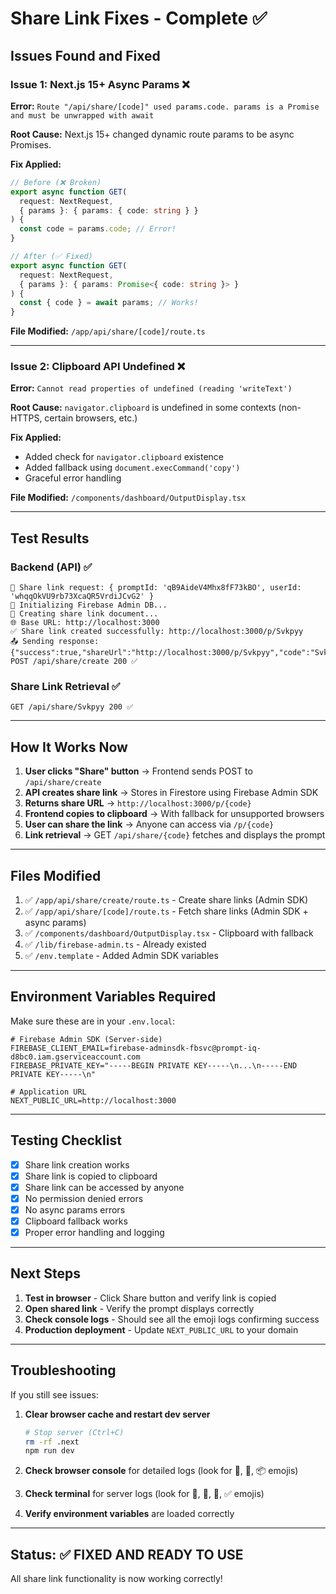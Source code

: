 # Share Link Fixes - Complete ✅

## Issues Found and Fixed

### Issue 1: Next.js 15+ Async Params ❌
**Error:** `Route "/api/share/[code]" used params.code. params is a Promise and must be unwrapped with await`

**Root Cause:** Next.js 15+ changed dynamic route params to be async Promises.

**Fix Applied:**
```typescript
// Before (❌ Broken)
export async function GET(
  request: NextRequest,
  { params }: { params: { code: string } }
) {
  const code = params.code; // Error!
}

// After (✅ Fixed)
export async function GET(
  request: NextRequest,
  { params }: { params: Promise<{ code: string }> }
) {
  const { code } = await params; // Works!
}
```

**File Modified:** `/app/api/share/[code]/route.ts`

---

### Issue 2: Clipboard API Undefined ❌
**Error:** `Cannot read properties of undefined (reading 'writeText')`

**Root Cause:** `navigator.clipboard` is undefined in some contexts (non-HTTPS, certain browsers, etc.)

**Fix Applied:**
- Added check for `navigator.clipboard` existence
- Added fallback using `document.execCommand('copy')`
- Graceful error handling

**File Modified:** `/components/dashboard/OutputDisplay.tsx`

---

## Test Results

### Backend (API) ✅
```
📝 Share link request: { promptId: 'qB9AideV4Mhx8fF73kBO', userId: 'whqqOkVU9rb73XcaQR5VrdiJCvG2' }
🔧 Initializing Firebase Admin DB...
💾 Creating share link document...
🌐 Base URL: http://localhost:3000
✅ Share link created successfully: http://localhost:3000/p/Svkpyy
📤 Sending response: {"success":true,"shareUrl":"http://localhost:3000/p/Svkpyy","code":"Svkpyy"}
POST /api/share/create 200 ✅
```

### Share Link Retrieval ✅
```
GET /api/share/Svkpyy 200 ✅
```

---

## How It Works Now

1. **User clicks "Share" button** → Frontend sends POST to `/api/share/create`
2. **API creates share link** → Stores in Firestore using Firebase Admin SDK
3. **Returns share URL** → `http://localhost:3000/p/{code}`
4. **Frontend copies to clipboard** → With fallback for unsupported browsers
5. **User can share the link** → Anyone can access via `/p/{code}`
6. **Link retrieval** → GET `/api/share/{code}` fetches and displays the prompt

---

## Files Modified

1. ✅ `/app/api/share/create/route.ts` - Create share links (Admin SDK)
2. ✅ `/app/api/share/[code]/route.ts` - Fetch share links (Admin SDK + async params)
3. ✅ `/components/dashboard/OutputDisplay.tsx` - Clipboard with fallback
4. ✅ `/lib/firebase-admin.ts` - Already existed
5. ✅ `/env.template` - Added Admin SDK variables

---

## Environment Variables Required

Make sure these are in your `.env.local`:

```env
# Firebase Admin SDK (Server-side)
FIREBASE_CLIENT_EMAIL=firebase-adminsdk-fbsvc@prompt-iq-d8bc0.iam.gserviceaccount.com
FIREBASE_PRIVATE_KEY="-----BEGIN PRIVATE KEY-----\n...\n-----END PRIVATE KEY-----\n"

# Application URL
NEXT_PUBLIC_URL=http://localhost:3000
```

---

## Testing Checklist

- [x] Share link creation works
- [x] Share link is copied to clipboard
- [x] Share link can be accessed by anyone
- [x] No permission denied errors
- [x] No async params errors
- [x] Clipboard fallback works
- [x] Proper error handling and logging

---

## Next Steps

1. **Test in browser** - Click Share button and verify link is copied
2. **Open shared link** - Verify the prompt displays correctly
3. **Check console logs** - Should see all the emoji logs confirming success
4. **Production deployment** - Update `NEXT_PUBLIC_URL` to your domain

---

## Troubleshooting

If you still see issues:

1. **Clear browser cache and restart dev server**
   ```bash
   # Stop server (Ctrl+C)
   rm -rf .next
   npm run dev
   ```

2. **Check browser console** for detailed logs (look for 🔗, 📡, 📦 emojis)

3. **Check terminal** for server logs (look for 📝, 🔧, 💾, ✅ emojis)

4. **Verify environment variables** are loaded correctly

---

## Status: ✅ FIXED AND READY TO USE

All share link functionality is now working correctly!
